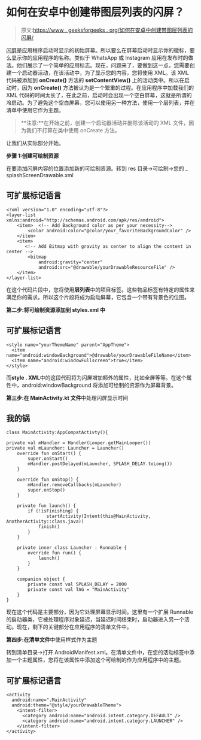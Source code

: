 # 如何在安卓中创建带图层列表的闪屏？

> 原文:[https://www . geeksforgeeks . org/如何在安卓中创建带图层列表的闪屏/](https://www.geeksforgeeks.org/how-to-create-a-splash-screen-with-layer-list-in-android/)

[闪屏](https://www.geeksforgeeks.org/how-to-create-a-splash-screen-in-android-using-kotlin/)是应用程序启动时显示的初始屏幕。所以要么在屏幕启动时显示你的徽标，要么显示你的应用程序的名称。类似于 WhatsApp 或 Instagram 应用在发布时的做法。他们展示了一个简单的应用标志。现在，问题来了，要做到这一点，您需要创建一个启动器活动，在该活动中，为了显示您的内容，您将使用 XML。该 XML 代码被添加到 **onCreate()** 方法的 **setContentView()** 上的活动类中。所以在启动时，因为 **onCreate()** 方法被认为是一个繁重的过程。在应用程序中加载我们的 XML 代码的时间太长了，在此之前，启动时会出现一个空白屏幕，这就是所谓的冷启动。为了避免这个空白屏幕，您可以使用另一种方法，使用一个层列表，并在清单中使用它作为主题。

> **注意:**在开始之前，创建一个启动器活动并删除该活动的 XML 文件，因为我们不打算在类中使用 onCreate 方法。

让我们从实际部分开始。

**步骤 1:创建可绘制资源**

在要添加闪屏内容的位置添加新的可绘制资源。转到 res 目录->可绘制->您的 _ splashScreenDrawable.xml

## 可扩展标记语言

```
<?xml version="1.0" encoding="utf-8"?>
<layer-list xmlns:android="http://schemas.android.com/apk/res/android">
    <item>  <!-- Add Background color as per your necessity-->
        <color android:color="@color/your_favoriteBackgroundColor" />
    </item>
    <item>
       <!-- Add Bitmap with gravity as center to align the content in center -->
        <bitmap 
            android:gravity="center"
            android:src="@drawable/yourDrawableResourceFile" />
    </item>
</layer-list>
```

在这个代码片段中，您将使用**层列表**中的项目标签。这些物品标签有特定的属性来满足你的需求。所以这个片段将成为启动屏幕，它包含一个带有背景色的位图。

**第二步:将可绘制资源添加到 styles.xml 中**

## 可扩展标记语言

```
<style name="yourThemeName" parent="AppTheme">
  <item name="android:windowBackground">@drawable/yourDrawableFileName</item>
  <item name="android:windowFullscreen">true</item>
</style>
```

而**style . XML**中的这段代码将为闪屏增加额外的属性，比如全屏等等。在这个属性中，android:windowBackground 将添加可绘制的资源作为屏幕背景。

**第三步:在 MainActivity.kt 文件**中处理闪屏显示时间

## 我的锅

```
class MainActivity:AppCompatActivty(){  

private val mHandler = Handler(Looper.getMainLooper()) 
private val mLauncher: Launcher = Launcher()
    override fun onStart() {
        super.onStart()
        mHandler.postDelayed(mLauncher, SPLASH_DELAY.toLong())
    }

    override fun onStop() {
        mHandler.removeCallbacks(mLauncher)
        super.onStop()
    }

    private fun launch() {
        if (!isFinishing) {
               startActivity(Intent(this@MainActivity, AnotherActivity::class.java))
            finish()
        }
    }

    private inner class Launcher : Runnable {
        override fun run() {
            launch()
        }
    }

    companion object {
        private const val SPLASH_DELAY = 2000
        private const val TAG = "MainActivity"
    }
}
```

现在这个代码是主要部分，因为它处理屏幕显示时间。这里有一个扩展 Runnable 的启动器类，它被处理程序对象延迟，当延迟时间结束时，启动器进入另一个活动。现在，剩下的关键部分在应用程序的清单文件中。

**第四步:在清单文件**中使用样式作为主题

转到清单目录->打开 AndroidManifest.xml。在清单文件中，在您的活动标签中添加一个主题属性，您将在该属性中添加这个可绘制的作为应用程序中的主题。

## 可扩展标记语言

```
<activity
  android:name=".MainActivity"
  android:theme="@style/yourDrawableTheme">
    <intent-filter>
      <category android:name="android.intent.category.DEFAULT" />
      <category android:name="android.intent.category.LAUNCHER" />
    </intent-filter>
</activity>
```